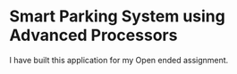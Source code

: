 # Smart Parking System using Advanced Processors 
 I have built this application for my Open ended assignment.
